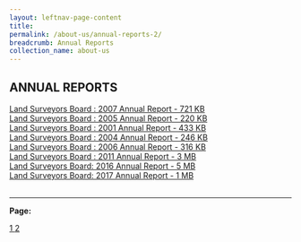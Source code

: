 ```yaml
---
layout: leftnav-page-content
title:                
permalink: /about-us/annual-reports-2/
breadcrumb: Annual Reports
collection_name: about-us
---
```


ANNUAL REPORTS
---

[Land Surveyors Board : 2007 Annual Report - 721 KB]() <br>
[Land Surveyors Board : 2005 Annual Report - 220 KB]() <br>
[Land Surveyors Board : 2001 Annual Report - 433 KB]() <br>
[Land Surveyors Board : 2004 Annual Report - 246 KB]() <br>
[Land Surveyors Board : 2006 Annual Report - 316 KB]() <br>
[Land Surveyors Board : 2011 Annual Report - 3 MB]() <br>
[Land Surveyors Board: 2016 Annual Report - 5 MB]() <br>
[Land Surveyors Board: 2017 Annual Report - 1 MB]() <br>
<br>

---

**Page:**  

<div class="pagination">
    <a href="https://mlaw-ablac-staging.netlify.com/about-us/annual-reports/">1 </a>
    <a class="pagination disabled" href="#">2 </a>  
 </div>
